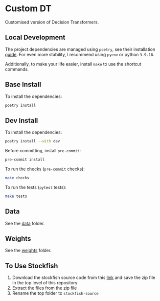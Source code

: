 # Custom DT

Customised version of Decision Transformers.

## Local Development


The project dependencies are managed using `poetry`, see their installation [guide](https://python-poetry.org/docs/). For even more stability, I recommend using `pyenv` or python `3.9.18`.

Additionally, to make your life easier, install `make` to use the shortcut commands.

## Base Install

To install the dependencies:

```bash
poetry install
```

## Dev Install

To install the dependencies:

```bash
poetry install --with dev
```

Before committing, install `pre-commit`:

```bash
pre-commit install
```

To run the checks (`pre-commit` checks):

```bash
make checks
```

To run the tests (`pytest` tests):

```bash
make tests
```

## Data

See the [data](./data/) folder.

## Weights

See the [weights](./weights/) folder.

## To Use Stockfish
1. Download the stockfish source code from this [link](https://stockfishchess.org/download/) and save the zip file in the top level of this repository
2. Extract the files from the zip file
3. Rename the top folder to `stockfish-source`